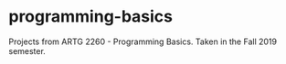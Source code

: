 # programming-basics
Projects from ARTG 2260 - Programming Basics. Taken in the Fall 2019 semester.
